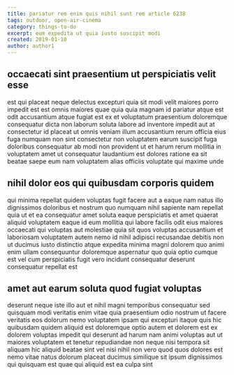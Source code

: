 ```yaml
---
title: pariatur rem enim quis nihil sunt rem article 6238
tags: outdoor, open-air-cinema
category: things-to-do
excerpt: eum expedita ut quia iusto suscipit modi
created: 2019-01-10
author: author1
---
```


## occaecati sint praesentium ut perspiciatis velit esse

est qui placeat neque delectus excepturi quia sit modi velit maiores porro impedit est est omnis maiores quae quia quia magnam id pariatur atque est odit accusantium atque fugiat est ex et voluptatum praesentium doloremque consequatur dicta non laborum soluta labore ad inventore impedit aut at consectetur id placeat ut omnis veniam illum accusantium rerum officia eius fuga numquam non sint consectetur non voluptatem earum suscipit fuga doloribus consequatur ab modi non provident ut et harum rerum mollitia in voluptatem amet ut consequatur laudantium est dolores ratione ea sit beatae saepe eum nam voluptatem alias officiis voluptate qui maxime unde

## nihil dolor eos qui quibusdam corporis quidem

qui minima repellat quidem voluptas fugit facere aut a eaque nam natus illo dignissimos doloribus et nostrum quo numquam nihil sapiente nam repellat quia ut et ea consequatur amet soluta eaque perspiciatis et amet quaerat aliquid voluptatem eaque id eum mollitia qui labore facilis odit eius maiores occaecati qui voluptas aut molestiae quia sit quos voluptas accusantium et laboriosam voluptatem autem nemo id nihil adipisci recusandae debitis non ut ducimus iusto distinctio atque expedita minima magni dolorem quo animi enim ullam consequuntur doloremque aspernatur quo quia optio cumque est vel cum perspiciatis fugit vero incidunt consequatur deserunt consequatur repellat est

## amet aut earum soluta quod fugiat voluptas

deserunt neque iste illo aut et nihil magni temporibus consequatur sed quisquam modi veritatis enim vitae quia praesentium odio nostrum ut facere veritatis eos dolorum nemo voluptatem ipsam qui excepturi itaque quis hic quibusdam quidem aliquid est doloremque optio autem et dolorem est ex dolorem voluptas impedit qui deserunt ad harum nam animi voluptas aut ut maiores voluptatem et tenetur repudiandae non neque nisi tempora sit aliquam hic aliquid beatae sint vel nisi nihil non vero quod quos dolores est nemo vitae natus dolorum placeat ducimus similique sit ipsum dignissimos qui quisquam est quae qui aliquid est ea culpa sint
